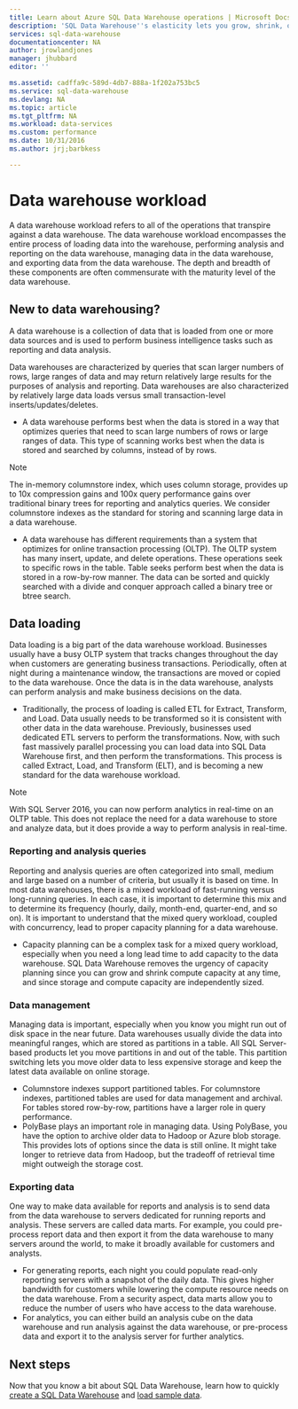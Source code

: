 ```yaml
---
title: Learn about Azure SQL Data Warehouse operations | Microsoft Docs
description: 'SQL Data Warehouse''s elasticity lets you grow, shrink, or pause compute power by using a sliding scale of data warehouse units (DWUs). This article explains the data warehouse metrics and how they relate to DWUs. '
services: sql-data-warehouse
documentationcenter: NA
author: jrowlandjones
manager: jhubbard
editor: ''

ms.assetid: cadffa9c-589d-4db7-888a-1f202a753bc5
ms.service: sql-data-warehouse
ms.devlang: NA
ms.topic: article
ms.tgt_pltfrm: NA
ms.workload: data-services
ms.custom: performance
ms.date: 10/31/2016
ms.author: jrj;barbkess

---
```

# Data warehouse workload
A data warehouse workload refers to all of the operations that transpire against a data warehouse. The data warehouse workload encompasses the entire process of loading data into the warehouse, performing analysis and reporting on the data warehouse, managing data in the data warehouse, and exporting data from the data warehouse. The depth and breadth of these components are often commensurate with the maturity level of the data warehouse.

## New to data warehousing?
A data warehouse is a collection of data that is loaded from one or more data sources and is used to perform business intelligence tasks such as reporting and data analysis.

Data warehouses are characterized by queries that scan larger numbers of rows, large ranges of data and may return relatively large results for the purposes of analysis and reporting. Data warehouses are also characterized by relatively large data loads versus small transaction-level inserts/updates/deletes.

* A data warehouse performs best when the data is stored in a way that optimizes queries that need to scan large numbers of rows or large ranges of data. This type of scanning works best when the data is stored and searched by columns, instead of by rows.

> [!NOTE]
> The in-memory columnstore index, which uses column storage, provides up to 10x compression gains and 100x query performance gains over traditional binary trees for reporting and analytics queries. We consider columnstore indexes as the standard for storing and scanning large data in a data warehouse.
> 
> 

* A data warehouse has different requirements than a system that optimizes for online transaction processing (OLTP). The OLTP system has many insert, update, and delete operations. These operations seek to specific rows in the table. Table seeks perform best when the data is stored in a row-by-row manner. The data can be sorted and quickly searched with a divide and conquer approach called a binary tree or btree search.

## Data loading
Data loading is a big part of the data warehouse workload. Businesses usually have a busy OLTP system that tracks changes throughout the day when customers are generating business transactions. Periodically, often at night during a maintenance window, the transactions are moved or copied to the data warehouse. Once the data is in the data warehouse, analysts can perform analysis and make business decisions on the data.

* Traditionally, the process of loading is called ETL for Extract, Transform, and Load. Data usually needs to be transformed so it is consistent with other data in the data warehouse. Previously, businesses used dedicated ETL servers to perform the transformations. Now, with such fast massively parallel processing you can load data into SQL Data Warehouse first, and then perform the transformations. This process is called Extract, Load, and Transform (ELT), and is becoming a new standard for the data warehouse workload.

> [!NOTE]
> With SQL Server 2016, you can now perform analytics in real-time on an OLTP table. This does not replace the need for a data warehouse to store and analyze data, but it does provide a way to perform analysis in real-time.
> 
> 

### Reporting and analysis queries
Reporting and analysis queries are often categorized into small, medium and large based on a number of criteria, but usually it is based on time. In most data warehouses, there is a mixed workload of fast-running versus long-running queries. In each case, it is important to determine this mix and to determine its frequency (hourly, daily, month-end, quarter-end, and so on). It is important to understand that the mixed query workload, coupled with concurrency, lead to proper capacity planning for a data warehouse.

* Capacity planning can be a complex task for a mixed query workload, especially when you need a long lead time to add capacity to the data warehouse. SQL Data Warehouse removes the urgency of capacity planning since you can grow and shrink compute capacity at any time, and since storage and compute capacity are independently sized.

### Data management
Managing data is important, especially when you know you might run out of disk space in the near future. Data warehouses usually divide the data into meaningful ranges, which are stored as partitions in a table. All SQL Server-based products let you move partitions in and out of the table. This partition switching lets you move older data to less expensive storage and keep the latest data available on online storage.

* Columnstore indexes support partitioned tables. For columnstore indexes, partitioned tables are used for data management and archival. For tables stored row-by-row, partitions have a larger role in query performance.  
* PolyBase plays an important role in managing data. Using PolyBase, you have the option to archive older data to Hadoop or Azure blob storage.  This provides lots of options since the data is still online.  It might take longer to retrieve data from Hadoop, but the tradeoff of retrieval time might outweigh the storage cost.

### Exporting data
One way to make data available for reports and analysis is to send data from the data warehouse to servers dedicated for running reports and analysis. These servers are called data marts. For example, you could pre-process report data and then export it from the data warehouse to many servers around the world, to make it broadly available for customers and analysts.

* For generating reports, each night you could populate read-only reporting servers with a snapshot of the daily data. This gives higher bandwidth for customers while lowering the compute resource needs on the data warehouse. From a security aspect, data marts allow you to reduce the number of users who have access to the data warehouse.
* For analytics, you can either build an analysis cube on the data warehouse and run analysis against the data warehouse, or pre-process data and export it to the analysis server for further analytics.

## Next steps
Now that you know a bit about SQL Data Warehouse, learn how to quickly [create a SQL Data Warehouse][create a SQL Data Warehouse] and [load sample data][load sample data].

<!--Image references-->

<!--Article references-->
[load sample data]: ./sql-data-warehouse-load-sample-databases.md
[create a SQL Data Warehouse]: ./sql-data-warehouse-get-started-provision.md

<!--MSDN references-->

<!--Other web references-->
